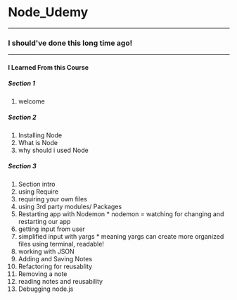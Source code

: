 # Node_Udemy
------------------------------------------------------------
### I should've done this long time ago!

---------------------------------------

#### I Learned From this Course

##### Section 1
1. welcome

##### Section 2
1. Installing Node
2. What is Node
3. why should i used Node

##### Section 3
1. Section intro
2. using Require
3. requiring your own files
4. using 3rd party modules/ Packages
5. Restarting app with Nodemon
            * nodemon = watching for changing  and restarting our app
6. getting input from user
7. simplified input with yargs
              * meaning yargs can create more organized files using terminal, readable!
8. working with JSON
9. Adding and Saving Notes
10. Refactoring for reusablity
11. Removing a note
12. reading notes and reusability
13. Debugging node.js

